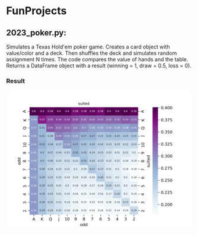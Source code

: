 # FunProjects

## 2023_poker.py:
Simulates a Texas Hold'em poker game.
Creates a card object with value/color and a deck.
Then shuffles the deck and simulates random assignment N times.
The code compares the value of hands and the table.
Returns a DataFrame object with a result (winning = 1, draw = 0.5, loss = 0).

### Result
![ezcv map](https://github.com/guerreroda/FunProjects/blob/main/poker_heatmap.png)
